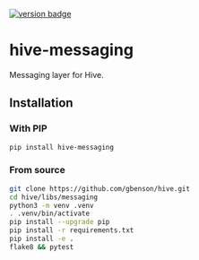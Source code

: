 [![version badge]](https://pypi.org/project/hive-messaging/)

[version badge]: https://img.shields.io/pypi/v/hive-messaging?color=limegreen

# hive-messaging

Messaging layer for Hive.

## Installation

### With PIP

```sh
pip install hive-messaging
```

### From source

```sh
git clone https://github.com/gbenson/hive.git
cd hive/libs/messaging
python3 -m venv .venv
. .venv/bin/activate
pip install --upgrade pip
pip install -r requirements.txt
pip install -e .
flake8 && pytest
```
